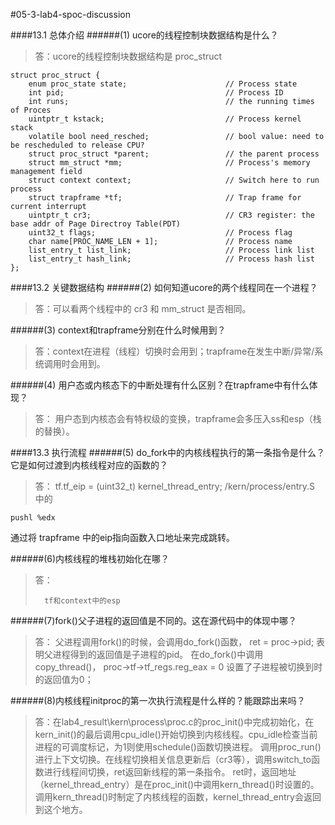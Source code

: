 #05-3-lab4-spoc-discussion

####13.1 总体介绍
######(1) ucore的线程控制块数据结构是什么？
>答：ucore的线程控制块数据结构是 proc_struct 
```
struct proc_struct {
    enum proc_state state;                      // Process state
    int pid;                                    // Process ID
    int runs;                                   // the running times of Proces
    uintptr_t kstack;                           // Process kernel stack
    volatile bool need_resched;                 // bool value: need to be rescheduled to release CPU?
    struct proc_struct *parent;                 // the parent process
    struct mm_struct *mm;                       // Process's memory management field
    struct context context;                     // Switch here to run process
    struct trapframe *tf;                       // Trap frame for current interrupt
    uintptr_t cr3;                              // CR3 register: the base addr of Page Directroy Table(PDT)
    uint32_t flags;                             // Process flag
    char name[PROC_NAME_LEN + 1];               // Process name
    list_entry_t list_link;                     // Process link list 
    list_entry_t hash_link;                     // Process hash list
};
```


####13.2 关键数据结构
######(2) 如何知道ucore的两个线程同在一个进程？
>答：可以看两个线程中的 cr3 和 mm_struct 是否相同。

######(3) context和trapframe分别在什么时候用到？
>答：context在进程（线程）切换时会用到；trapframe在发生中断/异常/系统调用时会用到。

######(4) 用户态或内核态下的中断处理有什么区别？在trapframe中有什么体现？
>答：
	用户态到内核态会有特权级的变换，trapframe会多压入ss和esp（栈的替换）。


####13.3 执行流程
######(5) do_fork中的内核线程执行的第一条指令是什么？它是如何过渡到内核线程对应的函数的？
>答：
>tf.tf_eip = (uint32_t) kernel_thread_entry;
/kern/process/entry.S
中的
```
pushl %edx
```

通过将 trapframe 中的eip指向函数入口地址来完成跳转。		

######(6)内核线程的堆栈初始化在哪？
>答：
>
>		tf和context中的esp

######(7)fork()父子进程的返回值是不同的。这在源代码中的体现中哪？
>答：
父进程调用fork()的时候，会调用do_fork()函数，
		ret = proc->pid;
表明父进程得到的返回值是子进程的pid。
在do_fork()中调用copy_thread()，
		proc->tf->tf_regs.reg_eax = 0
设置了子进程被切换到时的返回值为0；


######(8)内核线程initproc的第一次执行流程是什么样的？能跟踪出来吗？
>答：在lab4_result\kern\process\proc.c的proc_init()中完成初始化，在kern_init()的最后调用cpu_idle()开始切换到内核线程。cpu_idle检查当前进程的可调度标记，为1则使用schedule()函数切换进程。
调用proc_run()进行上下文切换。在线程切换相关信息更新后（cr3等），调用switch_to函数进行线程间切换，ret返回新线程的第一条指令。
ret时，返回地址（kernel_thread_entry）是在proc_init()中调用kern_thread()时设置的。调用kern_thread()时制定了内核线程的函数，kernel_thread_entry会返回到这个地方。
